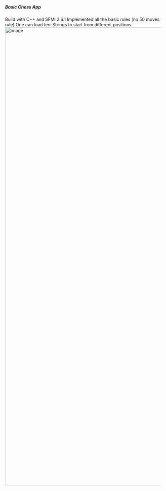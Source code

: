 ##### Basic Chess App 
Build with C++ and SFMl 2.6.1 
Implemented all the basic rules (no 50 moves rule)
One can load fen-Strings to start from different positions
<img width="1850" height="1483" alt="image" src="https://github.com/user-attachments/assets/ecdd1ed1-50e3-4a9f-9394-237fccfbe00f" />
